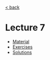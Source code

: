[< back](../../README.md)

# Lecture 7

- [Material](material.md)
- [Exercises](exercises.md)
- [Solutions](solutions.md)